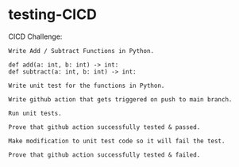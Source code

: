 # testing-CICD

CICD Challenge:
 
	Write Add / Subtract Functions in Python.
    
    def add(a: int, b: int) -> int:
    def subtract(a: int, b: int) -> int:
    
	Write unit test for the functions in Python.
  
	Write github action that gets triggered on push to main branch.

	Run unit tests.

	Prove that github action successfully tested & passed.

	Make modification to unit test code so it will fail the test.

	Prove that github action successfully tested & failed.
